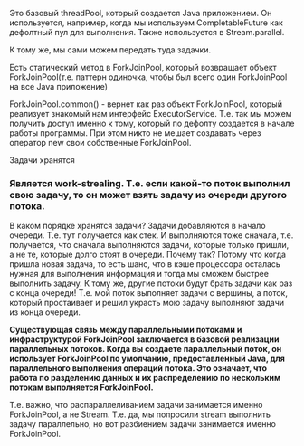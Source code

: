 Это базовый threadPool, который создается Java приложением. Он используется, например, когда мы используем CompletableFuture как дефолтный пул для выполнения. Также используется в Stream.parallel.

 К тому же, мы сами можем передать туда задачки.

Есть статический метод в ForkJoinPool, который возвращает объект ForkJoinPool(т.е. паттерн одиночка, чтобы был всего один ForkJoinPool на все Java приложение)

ForkJoinPool.common() - вернет как раз объект ForkJoinPool, который реализует знакомый нам интерфейс ExecutorService. Т.е. так мы можем получить доступ именно к тому, который по дефолту создается в начале работы программы. При этом никто не мешает создавать через оператор new свои собственные ForkJoinPool.

Задачи хранятся
### Является work-strealing. Т.е. если какой-то поток выполнил свою задачу, то он может взять задачу из очереди другого потока.
В каком порядке хранятся задачи? Задачи добавляются в начало очереди. Т.е. тут получается как стек. И выполняются тоже сначала, т.е. получается, что сначала выполняются задачи, которые только пришли, а не те, которые долго стоят в очереди. Почему так? Потому что когда пришла новая задача, то есть шанс, что в кэше процессора осталась нужная для выполнения информация и тогда мы сможем быстрее выполнить задачу. К тому же, другие потоки будут брать задачи как раз с конца очереди! Т.е. мой поток выполняет задачи с вершины, а поток, который простаивает и решил украсть мою задачу выполняют задачи из конца очереди.


**Существующая связь между параллельными потоками и инфраструктурой ForkJoinPool заключается в базовой реализации параллельных потоков. Когда вы создаете параллельный поток, он использует ForkJoinPool по умолчанию, предоставленный Java, для параллельного выполнения операций потока. Это означает, что работа по разделению данных и их распределению по нескольким потокам выполняется ForkJoinPool.**

Т.е. важно, что распараллеливанием задачи занимается именно ForkJoinPool, а не Stream. Т.е. да, мы попросили stream выполнить задачу параллельно, но вот разбиением задачи занимается именно ForkJoinPool.